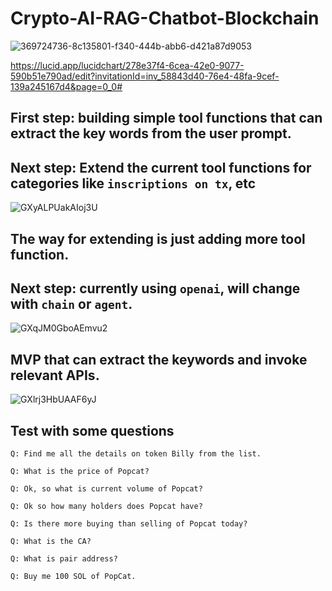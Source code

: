 # Crypto-AI-RAG-Chatbot-Blockchain

![369724736-8c135801-f340-444b-abb6-d421a87d9053](https://github.com/user-attachments/assets/4eda4527-9acc-4af9-a925-bff5974c3d1c)

https://lucid.app/lucidchart/278e37f4-6cea-42e0-9077-590b51e790ad/edit?invitationId=inv_58843d40-76e4-48fa-9cef-139a245167d4&page=0_0#

## First step: building simple tool functions that can extract the key words from the user prompt.
## Next step: Extend the current tool functions for categories like `inscriptions on tx`, etc
![GXyALPUakAIoj3U](https://github.com/user-attachments/assets/39fa742c-6f30-450c-976e-92514136d72b)

## The way for extending is just adding more tool function.
## Next step: currently using `openai`, will change with `chain` or `agent`.
![GXqJM0GboAEmvu2](https://github.com/user-attachments/assets/22f6fe59-4803-4d30-b912-52a745e2692c)

## MVP that can extract the keywords and invoke relevant APIs.
![GXlrj3HbUAAF6yJ](https://github.com/user-attachments/assets/099b4104-4d7c-415f-8f2a-4b07844efb73)

## Test with some questions
```
Q: Find me all the details on token Billy from the list.
```
```
Q: What is the price of Popcat?
```
```
Q: Ok, so what is current volume of Popcat?
```
```
Q: Ok so how many holders does Popcat have?
```
```
Q: Is there more buying than selling of Popcat today?
```
```
Q: What is the CA?
```
```
Q: What is pair address?
```
```
Q: Buy me 100 SOL of PopCat.
```
